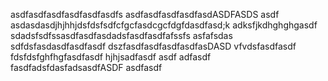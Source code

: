 asdfasdfasdfasdfasdfasdfs
asdfasdfasdfasdfasdASDFASDS
asdf asdasdasdjhjhhjdsfdsfsdfcfgcfasdcgcfdgfdasdfasd;k adksfjkdhghghgasdf
sdadsfsdfssasdfasdfasdadsfasdfasdfafssfs
asfafsdas
sdfdsfasdasdfasdfasdf
dszfasdfasdfasdfasdfasDASD
vfvdsfasdfasdf
fdsfdsfghfhgfasdfasdf
hjhjsadfasdf
asdf
adfasdf
fasdfadsfdasfadsasdfASDF
asdfasdf
